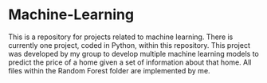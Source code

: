 # Machine-Learning

This is a repository for projects related to machine learning. There is currently one project, coded in Python, within this repository. This project was developed by my group to develop multiple machine learning models to predict the price of a home given a set of information about that home. All files within the Random Forest folder are implemented by me.
